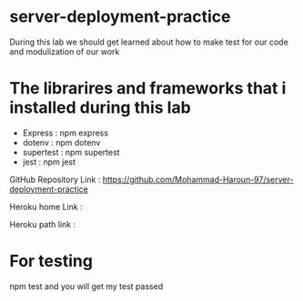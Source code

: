 # server-deployment-practice

During this lab we should get learned about how to make test for our code and modulization of our work 

# The librarires and frameworks that i installed during this lab 

* Express : npm express
* dotenv : npm dotenv 
* supertest : npm supertest 
* jest : npm jest 

GitHub Repository Link : https://github.com/Mohammad-Haroun-97/server-deployment-practice 

Heroku home Link :

Heroku path link :

# For testing 

npm test 
and you will get my test passed 

